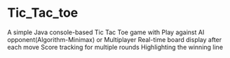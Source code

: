 # Tic_Tac_toe
A simple Java console-based Tic Tac Toe game with Play against AI opponent(Algorithm-Minimax) or Multiplayer
Real-time board display after each move
Score tracking for multiple rounds
Highlighting the winning line
